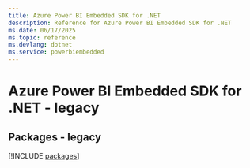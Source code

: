 ```yaml
---
title: Azure Power BI Embedded SDK for .NET
description: Reference for Azure Power BI Embedded SDK for .NET
ms.date: 06/17/2025
ms.topic: reference
ms.devlang: dotnet
ms.service: powerbiembedded
---
```

# Azure Power BI Embedded SDK for .NET - legacy
## Packages - legacy
[!INCLUDE [packages](power-bi-embedded-index.md)]